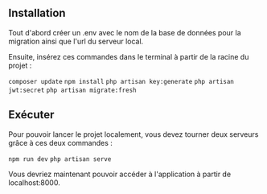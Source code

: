 ## Installation

Tout d'abord créer un .env avec le nom de la base de données pour la migration ainsi que l'url du serveur local.

Ensuite, insérez ces commandes dans le terminal à partir de la racine du projet :

`composer update`
`npm install`
`php artisan key:generate`
`php artisan jwt:secret`
`php artisan migrate:fresh`

## Exécuter

Pour pouvoir lancer le projet localement, vous devez tourner deux serveurs grâce à ces deux commandes :

`npm run dev`
`php artisan serve`

Vous devriez maintenant pouvoir accéder à l'application à partir de localhost:8000.
